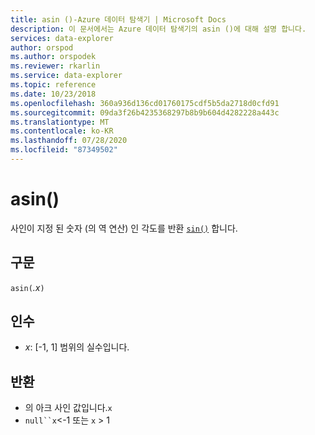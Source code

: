 ```yaml
---
title: asin ()-Azure 데이터 탐색기 | Microsoft Docs
description: 이 문서에서는 Azure 데이터 탐색기의 asin ()에 대해 설명 합니다.
services: data-explorer
author: orspod
ms.author: orspodek
ms.reviewer: rkarlin
ms.service: data-explorer
ms.topic: reference
ms.date: 10/23/2018
ms.openlocfilehash: 360a936d136cd01760175cdf5b5da2718d0cfd91
ms.sourcegitcommit: 09da3f26b4235368297b8b9b604d4282228a443c
ms.translationtype: MT
ms.contentlocale: ko-KR
ms.lasthandoff: 07/28/2020
ms.locfileid: "87349502"
---
```

# <a name="asin"></a>asin()

사인이 지정 된 숫자 (의 역 연산) 인 각도를 반환 [`sin()`](sinfunction.md) 합니다.

## <a name="syntax"></a>구문

`asin(`*.x*`)`

## <a name="arguments"></a>인수

* *x*: [-1, 1] 범위의 실수입니다.

## <a name="returns"></a>반환

* 의 아크 사인 값입니다.`x`
* `null``x`<-1 또는 `x` > 1